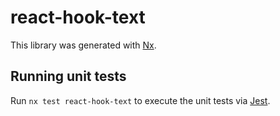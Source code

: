 # react-hook-text

This library was generated with [Nx](https://nx.dev).

## Running unit tests

Run `nx test react-hook-text` to execute the unit tests via [Jest](https://jestjs.io).
